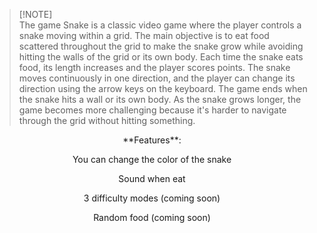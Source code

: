 > [!NOTE]\
> The game Snake is a classic video game where the player controls a snake moving within a grid. The main objective is to eat food scattered throughout the grid to make the snake grow while avoiding hitting the walls of the grid or its own body. Each time the snake eats food, its length increases and the player scores points. The snake moves continuously in one direction, and the player can change its direction using the arrow keys on the keyboard. The game ends when the snake hits a wall or its own body. As the snake grows longer, the game becomes more challenging because it's harder to navigate through the grid without hitting something.

<p align="center">**Features**: </p>


<p align="center">You can change the color of the snake </p>
<p align="center">Sound when eat </p>
<p align="center">3 difficulty modes (coming soon)  </p>
<p align="center">Random food (coming soon) </p>

